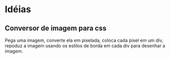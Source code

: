 # Idéias
## Conversor de imagem para css 
Pega uma imagem, converte ela em pixelada, coloca cada pixel em um div, repoduz a imagem usando os estilos de borda em cada div para 
desenhar a imagem.
